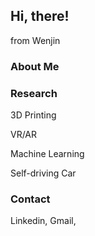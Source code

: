 ## Hi, there!

from Wenjin


### About Me



### Research

3D Printing

VR/AR

Machine Learning

Self-driving Car

### Contact

Linkedin, Gmail,
